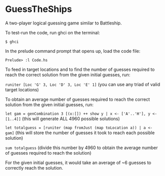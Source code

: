 # GuessTheShips
A two-player logical guessing game similar to Battleship.

To test-run the code, run ghci on the terminal:

`$ ghci`

In the prelude command prompt that opens up, load the code file:

`Prelude> :l Code.hs`

To feed in target locations and to find the number of guesses required to reach the correct solution from the given initial guesses, run:

`runiter [Loc 'G' 3, Loc 'D' 3, Loc 'E' 1]` (you can use any triad of valid target locations)

To obtain an average number of guesses required to reach the correct solution from the given initial guesses, run:

`let gam = genCombination 3 [(x:[]) ++ show y | x <- ['A'..'H'], y <- [1..4]]` (this will generate ALL 4960 possible solutions)
  
`let totalguess = [runiter (map fromJust (map toLocation a)) | a <- gam]` (this will store the number of guesses it took to reach each possible solution)

`sum totalguess` (divide this number by 4960 to obtain the average number of guesses required to reach the solution)

For the given initial guesses, it would take an average of ~6 guesses to correctly reach the solution.
  


